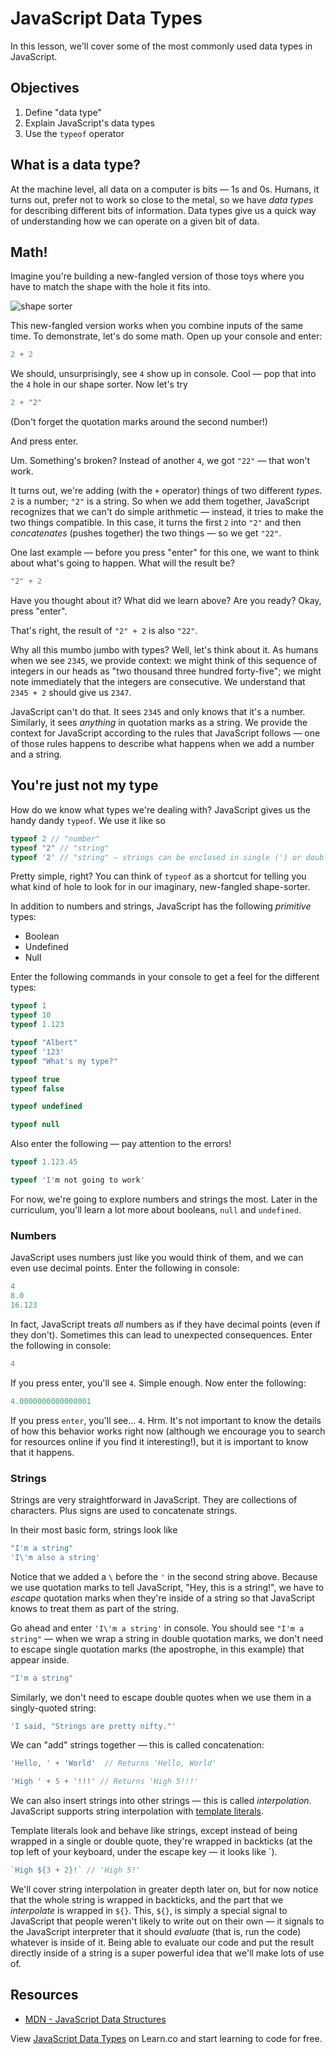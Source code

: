 # JavaScript Data Types

In this lesson, we'll cover some of the most commonly used data types in JavaScript.

## Objectives
1. Define "data type"
2. Explain JavaScript's data types
3. Use the `typeof` operator

## What is a data type?

At the machine level, all data on a computer is bits — 1s and 0s. Humans, it turns out, prefer not to work so close to the metal, so we have _data types_ for describing different bits of information. Data types give us a quick way of understanding how we can operate on a given bit of data.

## Math!

Imagine you're building a new-fangled version of those toys where you have to match the shape with the hole it fits into.

![shape sorter](http://i.makeagif.com/media/12-14-2015/jj-I6H.gif)

This new-fangled version works when you combine inputs of the same time. To demonstrate, let's do some math. Open up your console and enter:

``` javascript
2 + 2
```

We should, unsurprisingly, see `4` show up in console. Cool — pop that into the `4` hole in our shape sorter. Now let's try

``` javascript
2 + "2"
```

(Don't forget the quotation marks around the second number!)

And press enter.

Um. Something's broken? Instead of another `4`, we got `"22"` — that won't work.

It turns out, we're adding (with the `+` operator) things of two different _types_. `2` is a number; `"2"` is a string. So when we add them together, JavaScript recognizes that we can't do simple arithmetic — instead, it tries to make the two things compatible. In this case, it turns the first `2` into `"2"` and then _concatenates_ (pushes together) the two things — so we get `"22"`.

One last example — before you press "enter" for this one, we want to think about what's going to happen. What will the result be?

``` javascript
"2" + 2
```

Have you thought about it? What did we learn above? Are you ready? Okay, press "enter".

That's right, the result of `"2" + 2` is also `"22"`.

Why all this mumbo jumbo with types? Well, let's think about it. As humans when we see `2345`, we provide context: we might think of this sequence of integers in our heads as "two thousand three hundred forty-five"; we might note immediately that the integers are consecutive. We understand that `2345 + 2` should give us `2347`.

JavaScript can't do that. It sees `2345` and only knows that it's a number. Similarly, it sees _anything_ in quotation marks as a string. We provide the context for JavaScript according to the rules that JavaScript follows — one of those rules happens to describe what happens when we add a number and a string.

## You're just not my type

How do we know what types we're dealing with? JavaScript gives us the handy dandy `typeof`. We use it like so

``` javascript
typeof 2 // "number"
typeof "2" // "string"
typeof '2' // "string" — strings can be enclosed in single (') or double (") quotes
```

Pretty simple, right? You can think of `typeof` as a shortcut for telling you what kind of hole to look for in our imaginary, new-fangled shape-sorter.

In addition to numbers and strings, JavaScript has the following _primitive_ types:

- Boolean
- Undefined
- Null

Enter the following commands in your console to get a feel for the different types:

``` javascript
typeof 1
typeof 10
typeof 1.123
```

``` javascript
typeof "Albert"
typeof '123'
typeof "What's my type?"
```

``` javascript
typeof true
typeof false
```

``` javascript
typeof undefined
```

``` javascript
typeof null
```

Also enter the following — pay attention to the errors!

``` javascript
typeof 1.123.45
```

``` javascript
typeof 'I'm not going to work'
```

For now, we're going to explore numbers and strings the most. Later in the curriculum, you'll learn a lot more about booleans, `null` and `undefined`.

### Numbers

JavaScript uses numbers just like you would think of them, and we can even use decimal points. Enter the following in console:

``` javascript
4
8.0
16.123
```

In fact, JavaScript treats _all_ numbers as if they have decimal points (even if they don't). Sometimes this can lead to unexpected consequences. Enter the following in console:

```javascript
4
```

If you press enter, you'll see `4`. Simple enough. Now enter the following:

``` javascript
4.0000000000000001
```

If you press `enter`, you'll see... `4`. Hrm. It's not important to know the details of how this behavior works right now (although we encourage you to search for resources online if you find it interesting!), but it is important to know that it happens.

### Strings

Strings are very straightforward in JavaScript. They are collections of characters. Plus signs are used to concatenate strings.

In their most basic form, strings look like

``` javascript
"I'm a string"
'I\'m also a string'
```

Notice that we added a `\` before the `'` in the second string above. Because we use quotation marks to tell JavaScript, "Hey, this is a string!", we have to _escape_ quotation marks when they're inside of a string so that JavaScript knows to treat them as part of the string.

Go ahead and enter `'I\'m a string'` in console. You should see `"I'm a string"` — when we wrap a string in double quotation marks, we don't need to escape single quotation marks (the apostrophe, in this example) that appear inside.

``` javascript
"I'm a string"
```

Similarly, we don't need to escape double quotes when we use them in a singly-quoted string:

``` javascript
'I said, "Strings are pretty nifty."'
```

We can "add" strings together — this is called concatenation:

``` javascript
'Hello, ' + 'World'  // Returns 'Hello, World'

'High ' + 5 + '!!!' // Returns 'High 5!!!'
```

We can also insert strings into other strings — this is called _interpolation_. JavaScript supports string interpolation with [template literals](https://developer.mozilla.org/en-US/docs/Web/JavaScript/Reference/Template_literals).

Template literals look and behave like strings, except instead of being wrapped in a single or double quote, they're wrapped in backticks (at the top left of your keyboard, under the escape key — it looks like `).

```javascript
`High ${3 + 2}!` // 'High 5!'
```

We'll cover string interpolation in greater depth later on, but for now notice that the whole string is wrapped in backticks, and the part that we _interpolate_ is wrapped in `${}`. This, `${}`, is simply a special signal to JavaScript that people weren't likely to write out on their own — it signals to the JavaScript interpreter that it should _evaluate_ (that is, run the code) whatever is inside of it. Being able to evaluate our code and put the result directly inside of a string is a super powerful idea that we'll make lots of use of.

## Resources

* [MDN - JavaScript Data Structures](https://developer.mozilla.org/en-US/docs/Web/JavaScript/Data_structures)

<p class='util--hide'>View <a href='https://learn.co/lessons/javascript-intro-to-data-types'>JavaScript Data Types</a> on Learn.co and start learning to code for free.</p>
